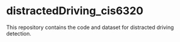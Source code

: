 # distractedDriving_cis6320
This repository contains the code and dataset for distracted driving detection.
